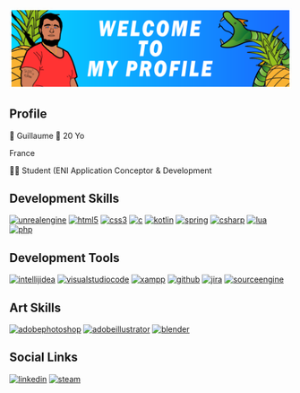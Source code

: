![Banner](https://github.com/GuiTrn/GuiTrn/raw/main/githubbanner.png)
## Profile
🚀  Guillaume
🐸 20 Yo

France

👩‍💻 Student (ENI Application Conceptor & Development 


## Development Skills
  [<img src='https://cdn.jsdelivr.net/npm/simple-icons@3.0.1/icons/unrealengine.svg' alt='unrealengine' height='40'>](https://www.unrealengine.com/fr)
  [<img src='https://cdn.jsdelivr.net/npm/simple-icons@3.0.1/icons/html5.svg' alt='html5' height='40'>](https://fr.wikipedia.org/wiki/Hypertext_Markup_Language)
  [<img src='https://cdn.jsdelivr.net/npm/simple-icons@3.0.1/icons/css3.svg' alt='css3' height='40'>](https://fr.wikipedia.org/wiki/Feuilles_de_style_en_cascade)
  [<img src='https://cdn.jsdelivr.net/npm/simple-icons@3.0.1/icons/c.svg' alt='c' height='40'>](https://fr.wikipedia.org/wiki/C%2B%2B)
  [<img src='https://cdn.jsdelivr.net/npm/simple-icons@3.0.1/icons/kotlin.svg' alt='kotlin' height='40'>](k)  [<img src='https://cdn.jsdelivr.net/npm/simple-icons@3.0.1/icons/spring.svg' alt='spring' height='40'>](d)
  [<img src='https://cdn.jsdelivr.net/npm/simple-icons@3.0.1/icons/csharp.svg' alt='csharp' height='40'>](https://fr.wikipedia.org/wiki/C_Sharp#:~:text=C%23%20est%20un%20langage%20de,ou%20des%20biblioth%C3%A8ques%20de%20classes.)
  [<img src='https://cdn.jsdelivr.net/npm/simple-icons@3.0.1/icons/lua.svg' alt='lua' height='40'>](l)
  [<img src='https://cdn.jsdelivr.net/npm/simple-icons@3.0.1/icons/php.svg' alt='php' height='40'>](p)
## Development Tools
[<img src='https://cdn.jsdelivr.net/npm/simple-icons@3.0.1/icons/intellijidea.svg' alt='intellijidea' height='40'>](m)
[<img src='https://cdn.jsdelivr.net/npm/simple-icons@3.0.1/icons/visualstudiocode.svg' alt='visualstudiocode' height='40'>](,k)
[<img src='https://cdn.jsdelivr.net/npm/simple-icons@3.0.1/icons/xampp.svg' alt='xampp' height='40'>](l)
[<img src='https://cdn.jsdelivr.net/npm/simple-icons@3.0.1/icons/github.svg' alt='github' height='40'>](l)
[<img src='https://cdn.jsdelivr.net/npm/simple-icons@3.0.1/icons/jira.svg' alt='jira' height='40'>](l)
[<img src='https://cdn.jsdelivr.net/npm/simple-icons@3.0.1/icons/sourceengine.svg' alt='sourceengine' height='40'>](l)  
## Art Skills
  [<img src='https://cdn.jsdelivr.net/npm/simple-icons@3.0.1/icons/adobephotoshop.svg' alt='adobephotoshop' height='40'>](p)
  [<img src='https://cdn.jsdelivr.net/npm/simple-icons@3.0.1/icons/adobeillustrator.svg' alt='adobeillustrator' height='40'>](p)
  [<img src='https://cdn.jsdelivr.net/npm/simple-icons@3.0.1/icons/blender.svg' alt='blender' height='40'>](l)

## Social Links
[<img src='https://cdn.jsdelivr.net/npm/simple-icons@3.0.1/icons/linkedin.svg' alt='linkedin' height='40'>](www.linkedin.com/in/guillaume-tournan-a20091269//)
[<img src='https://cdn.jsdelivr.net/npm/simple-icons@3.0.1/icons/steam.svg' alt='steam' height='40'>](l)

